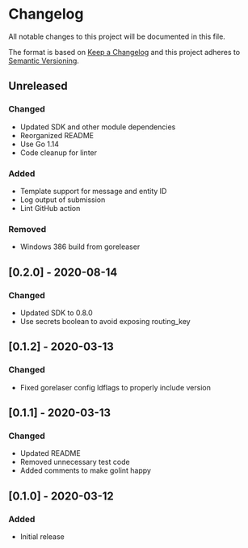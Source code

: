 # Changelog
All notable changes to this project will be documented in this file.

The format is based on [Keep a Changelog](http://keepachangelog.com/en/1.0.0/)
and this project adheres to [Semantic
Versioning](http://semver.org/spec/v2.0.0.html).

## Unreleased

### Changed
- Updated SDK and other module dependencies
- Reorganized README
- Use Go 1.14
- Code cleanup for linter

### Added
- Template support for message and entity ID
- Log output of submission
- Lint GitHub action

### Removed
- Windows 386 build from goreleaser

## [0.2.0] - 2020-08-14

### Changed
- Updated SDK to 0.8.0
- Use secrets boolean to avoid exposing routing_key

## [0.1.2] - 2020-03-13

### Changed
- Fixed gorelaser config ldflags to properly include version

## [0.1.1] - 2020-03-13

### Changed
- Updated README
- Removed unnecessary test code
- Added comments to make golint happy

## [0.1.0] - 2020-03-12

### Added
- Initial release
